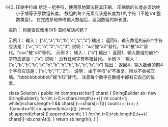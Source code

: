 443. 压缩字符串
给定一组字符，使用原地算法将其压缩。
压缩后的长度必须始终小于或等于原数组长度。
数组的每个元素应该是长度为1 的字符（不是 int 整数类型）。
在完成原地修改输入数组后，返回数组的新长度。

进阶：
你能否仅使用O(1) 空间解决问题？

示例 1：
输入：
[“a”,“a”,“b”,“b”,“c”,“c”,“c”]
输出：
返回6，输入数组的前6个字符应该是：[“a”,“2”,“b”,“2”,“c”,“3”]
说明：
"aa"被"a2"替代。"bb"被"b2"替代。"ccc"被"c3"替代。
示例 2：
输入：
[“a”]
输出：
返回1，输入数组的前1个字符应该是：[“a”]
说明：
没有任何字符串被替代。
示例 3：
输入：
[“a”,“b”,“b”,“b”,“b”,“b”,“b”,“b”,“b”,“b”,“b”,“b”,“b”]
输出：
返回4，输入数组的前4个字符应该是：[“a”,“b”,“1”,“2”]。
说明：
由于字符"a"不重复，所以不会被压缩。"bbbbbbbbbbbb"被“b12”替代。
注意每个数字在数组中都有它自己的位置。

class Solution {
    public int compress(char[] chars) {
        StringBuilder sb=new StringBuilder();
        for(int i=0;i<chars.length;i++){
            int count=1;
            while(i<chars.length-1 && chars[i]==chars[i+1]){
                count++;
                i++;
            }
            if(count==1){
                sb.append(chars[i]);
            }else{
                sb.append(chars[i]).append(count);
            }
        }
        for(int i=0;i<sb.length();i++){
            chars[i]=sb.charAt(i);
        }
        return sb.length();
    }
}
